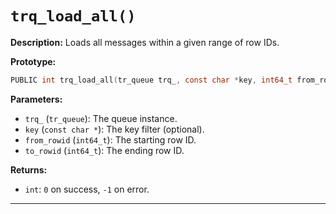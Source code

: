 # `trq_load_all()`

**Description:**
Loads all messages within a given range of row IDs.

**Prototype:**
```c
PUBLIC int trq_load_all(tr_queue trq_, const char *key, int64_t from_rowid, int64_t to_rowid);
```

**Parameters:**
- `trq_` (`tr_queue`): The queue instance.
- `key` (`const char *`): The key filter (optional).
- `from_rowid` (`int64_t`): The starting row ID.
- `to_rowid` (`int64_t`): The ending row ID.

**Returns:**
- `int`: `0` on success, `-1` on error.

---
